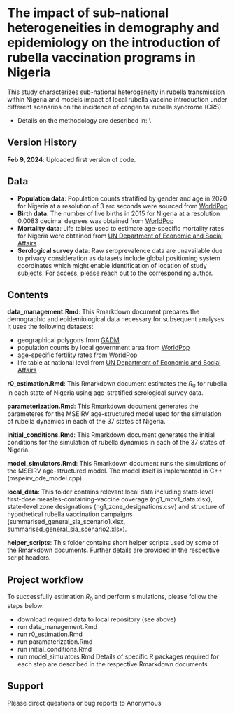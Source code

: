 # The impact of sub-national heterogeneities in demography and epidemiology on the introduction of rubella vaccination programs in Nigeria

This study characterizes sub-national heterogeneity in rubella transmission within Nigeria and models impact of local rubella vaccine introduction under different scenarios on the incidence of congenital rubella syndrome (CRS). 

- Details on the methodology are described in: \
  

## Version History

**Feb 9, 2024**: Uploaded first version of code. 

## Data
- **Population data**: Population counts stratified by gender and age in 2020 for Nigeria at a resolution of 3 arc seconds were sourced from [WorldPop](https://hub.worldpop.org/geodata/summary?id=50493)
- **Birth data**: The number of live births in 2015 for Nigeria at a resolution 0.0083 decimal degrees was obtained from [WorldPop](https://hub.worldpop.org/geodata/summary?id=760)
- **Mortality data**: Life tables used to estimate age-specific mortality rates for Nigeria were obtained from [UN Department of Economic and Social Affairs](https://population.un.org/wpp/Download/Standard/Mortality/)
- **Serological survey data**: Raw seroprevalence data are unavailable due to privacy consideration as datasets include global positioning system coordinates which might enable identification of location of study subjects. For access, please reach out to the corresponding author. 

## Contents

**data_management.Rmd**: This Rmarkdown document prepares the demographic and epidemiological data necessary for subsequent analyses. It uses the following datasets: 
- geographical polygons from [GADM](https://gadm.org)
- population counts by local government area from [WorldPop](https://www.worldpop.org)
- age-specific fertility rates from [WorldPop](https://www.worldpop.org)
- life table at national level from [UN Department of Economic and Social Affairs](https://population.un.org/wpp/Download/Standard/Mortality/)

**r0_estimation.Rmd**: This Rmarkdown document estimates the $R_0$ for rubella in each state of Nigeria using age-stratified serological survey data. 

**parameterization.Rmd**: This Rmarkdown document generates the parameteres for the MSEIRV age-structured model used for the simulation of rubella dynamics in each of the 37 states of Nigeria. 

**initial_conditions.Rmd**: This Rmarkdown document generates the initial conditions for the simulation of rubella dynamics in each of the 37 states of Nigeria. 

**model_simulators.Rmd**: This Rmarkdown document runs the simulations of the MSEIRV age-structured model. The model itself is implemented in C++ (mspeirv_ode_model.cpp). 

**local_data**: This folder contains relevant local data including state-level first-dose measles-containing-vaccine coverage (ng1_mcv1_data.xlsx), state-level zone designations (ng1_zone_designations.csv) and structure of hypothetical rubella vaccination campaigns (summarised_general_sia_scenario1.xlsx, summarised_general_sia_scenario2.xlsx). 

**helper_scripts**: This folder contains short helper scripts used by some of the Rmarkdown documents. Further details are provided in the respective script headers. 

## Project workflow
To successfully estimation $R_0$ and perform simulations, please follow the steps below:
- download required data to local repository (see above)
- run data_management.Rmd
- run r0_estimation.Rmd
- run paramaterization.Rmd
- run initial_conditions.Rmd
- run model_simulators.Rmd
Details of specific R packages required for each step are described in the respective Rmarkdown documents. 

## Support 

Please direct questions or bug reports to Anonymous
